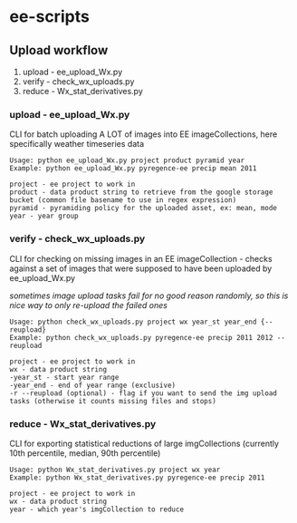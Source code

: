# ee-scripts

## Upload workflow

1. upload - ee_upload_Wx.py
2. verify - check_wx_uploads.py
3. reduce - Wx_stat_derivatives.py

### upload - ee_upload_Wx.py

CLI for batch uploading A LOT of images into EE imageCollections, here specifically weather timeseries data
    
    Usage: python ee_upload_Wx.py project product pyramid year
    Example: python ee_upload_Wx.py pyregence-ee precip mean 2011

    project - ee project to work in
    product - data product string to retrieve from the google storage bucket (common file basename to use in regex expression)
    pyramid - pyramiding policy for the uploaded asset, ex: mean, mode
    year - year group


### verify - check_wx_uploads.py

CLI for checking on missing images in an EE imageCollection - checks against a set of images that were supposed to have been uploaded by ee_upload_Wx.py

*sometimes image upload tasks fail for no good reason randomly, so this is nice way to only re-upload the failed ones*

    Usage: python check_wx_uploads.py project wx year_st year_end {--reupload}
    Example: python check_wx_uploads.py pyregence-ee precip 2011 2012 --reupload
    
    project - ee project to work in
    wx - data product string
    -year_st - start year range 
    -year_end - end of year range (exclusive)
    -r --reupload (optional) - flag if you want to send the img upload tasks (otherwise it counts missing files and stops)

### reduce - Wx_stat_derivatives.py

CLI for exporting statistical reductions of large imgCollections (currently 10th percentile, median, 90th percentile)

    Usage: python Wx_stat_derivatives.py project wx year
    Example: python Wx_stat_derivatives.py pyregence-ee precip 2011

    project - ee project to work in
    wx - data product string
    year - which year's imgCollection to reduce
